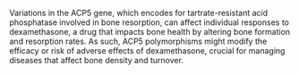 Variations in the ACP5 gene, which encodes for tartrate-resistant acid phosphatase involved in bone resorption, can affect individual responses to dexamethasone, a drug that impacts bone health by altering bone formation and resorption rates. As such, ACP5 polymorphisms might modify the efficacy or risk of adverse effects of dexamethasone, crucial for managing diseases that affect bone density and turnover.